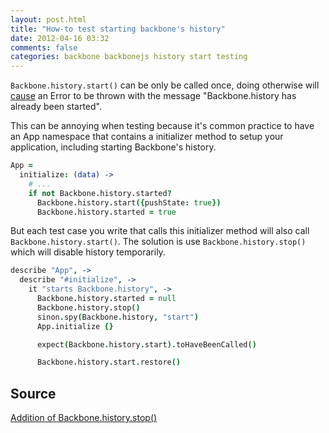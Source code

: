 ```yaml
---
layout: post.html
title: "How-to test starting backbone's history"
date: 2012-04-16 03:32
comments: false
categories: backbone backbonejs history start testing
---
```


`Backbone.history.start()` can be only be called once, doing otherwise will
[cause](http://documentcloud.github.com/backbone/docs/backbone.html#section-127) an Error to be thrown with the message "Backbone.history has already been started".

This can be annoying when testing because it's common practice to have an App
namespace that contains a initializer method to setup your application,
including starting Backbone's history.

``` coffeescript
App =
  initialize: (data) ->
    # ...
    if not Backbone.history.started?
      Backbone.history.start({pushState: true})
      Backbone.history.started = true
```

But each test case you write that calls this initializer method will also call
`Backbone.history.start()`. The solution is use `Backbone.history.stop()` which
will disable history temporarily.

``` coffeescript
describe "App", ->
  describe "#initialize", ->
    it "starts Backbone.history", ->
      Backbone.history.started = null
      Backbone.history.stop()
      sinon.spy(Backbone.history, "start")
      App.initialize {}

      expect(Backbone.history.start).toHaveBeenCalled()

      Backbone.history.start.restore()
```

## Source

[Addition of Backbone.history.stop()](https://github.com/documentcloud/backbone/pull/538)
